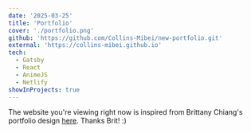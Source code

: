 ```yaml
---
date: '2025-03-25'
title: 'Portfolio'
cover: './portfolio.png'
github: 'https://github.com/Collins-Mibei/new-portfolio.git'
external: 'https://collins-mibei.github.io'
tech:
  - Gatsby
  - React
  - AnimeJS
  - Netlify
showInProjects: true
---
```


The website you're viewing right now is inspired from Brittany Chiang's
portfolio design [here](https://github.com/bchiang7/v4). Thanks Brit! :)